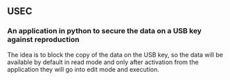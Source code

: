 ## USEC
### An application in python to secure the data on a USB key against reproduction 
The idea is to block the copy of the data on the USB key, so the data will be available by default in read mode and only after activation from the application they will go into edit mode and execution.
